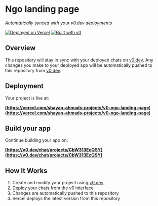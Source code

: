 # Ngo landing page

*Automatically synced with your [v0.dev](https://v0.dev) deployments*

[![Deployed on Vercel](https://img.shields.io/badge/Deployed%20on-Vercel-black?style=for-the-badge&logo=vercel)](https://vercel.com/shayan-ahmads-projects/v0-ngo-landing-page)
[![Built with v0](https://img.shields.io/badge/Built%20with-v0.dev-black?style=for-the-badge)](https://v0.dev/chat/projects/CbW313EcQSY)

## Overview

This repository will stay in sync with your deployed chats on [v0.dev](https://v0.dev).
Any changes you make to your deployed app will be automatically pushed to this repository from [v0.dev](https://v0.dev).

## Deployment

Your project is live at:

**[https://vercel.com/shayan-ahmads-projects/v0-ngo-landing-page](https://vercel.com/shayan-ahmads-projects/v0-ngo-landing-page)**

## Build your app

Continue building your app on:

**[https://v0.dev/chat/projects/CbW313EcQSY](https://v0.dev/chat/projects/CbW313EcQSY)**

## How It Works

1. Create and modify your project using [v0.dev](https://v0.dev)
2. Deploy your chats from the v0 interface
3. Changes are automatically pushed to this repository
4. Vercel deploys the latest version from this repository